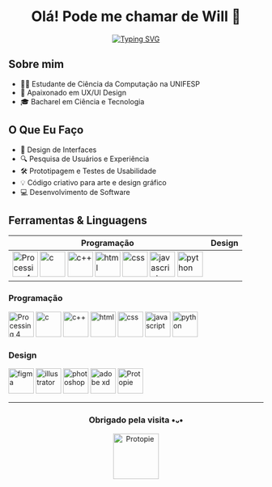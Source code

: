 <p align="center">
    <h1 align="center"><strong>Olá! Pode me chamar de Will 👋</strong></h1>
</p>

<p align="center">
<a href="https://git.io/typing-svg"><img src="https://readme-typing-svg.herokuapp.com?font=Poppins&weight=600&pause=1000&color=4593F8&center=true&vCenter=true&repeat=false&random=false&width=435&lines=Vamos+construir+algo+juntos!%3F" alt="Typing SVG" /></a>
</p>

## Sobre mim

- 👨‍💻 Estudante de Ciência da Computação na UNIFESP  
- 🌟 Apaixonado em UX/UI Design  
- 🎓 Bacharel em Ciência e Tecnologia

## O Que Eu Faço

- 🎨 Design de Interfaces  
- 🔍 Pesquisa de Usuários e Experiência  
- 🛠️ Prototipagem e Testes de Usabilidade
- 💡 Código criativo para arte e design gráfico
- 💻 Desenvolvimento de Software  


## Ferramentas & Linguagens 


| Programação                                                                                                                                                                                                                                                                                                                                                                                                                                                                                                                                                                                                                                                                                                                                                                                                                                                                 | Design |
|-----------------------------------------------------------------------------------------------------------------------------------------------------------------------------------------------------------------------------------------------------------------------------------------------------------------------------------------------------------------------------------------------------------------------------------------------------------------------------------------------------------------------------------------------------------------------------------------------------------------------------------------------------------------------------------------------------------------------------------------------------------------------------------------------------------------------------------------------------------------------------|--------|
| <a target="_blank" rel="noreferrer"> <img src="https://blogger.googleusercontent.com/img/a/AVvXsEjTL83D-iZseZTeWeyJcOoBqoYvVOqULWE-Es-ph5IvGIBEI36XnwAkfv8fbtuzM9pKDXOkzmSUfLLZZ2X8nZF7Qq7eTGYYYaG1Q8jr0AgT8X8HpbxayIZnQ75sPMYf-d5WOG_aTyaqsjv7AyEd_SLGX5qIlXpnGmGGP93A6tdnydercOyMfibmb0FXrug" alt="Processing 4" width="50" height="50"/> </a> <a target="_blank" rel="noreferrer"> <img src="https://blogger.googleusercontent.com/img/a/AVvXsEhJ9G-85JGA7LLJcb-pZ6FPr1FMa1ZJxjR_v2Un7JIik1jR1BemWJMTrgKopU8Bz_B2RbM9VAjnfh62LSnq9WN3Qro9gpsxcVyTC1QsjCt7v7nJdnKue6X7W35uFBY_yFzStHdgn8MOq550U0nJQHMTOeqrIwjvEP4zt0l2L2-4hUxINn1UQ6RNn9skNWA" alt="c" width="50" height="50"/> </a> <a target="_blank" rel="noreferrer"> <img src="https://blogger.googleusercontent.com/img/a/AVvXsEgI8z1Fs9fdaZL07d0JVMrMLEmfo5vqKbqQUzNel6YehSl7LvDJVLka1nThc0lI61HQNY2Cazg_008mRih7QmJxxQBnNELI8c8i3Cjh5eFBup0b7_rGWHA2z65pSF6yUmuoxcfNaV5PBvQ9F8ZUF3_H8Ia_41knvuSeHk1AVqpgMd9v8ZkZb_LAkn2n3Co" alt="c++" width="50" height="50"/> </a> <a target="_blank" rel="noreferrer"> <img src="https://blogger.googleusercontent.com/img/a/AVvXsEgNCGoUSZmjLRW1ZW-lO--scH2IA2lYuTWnXhgGcoHFSk9TJs8p_bohsr7cBUjxVEL6fo-THCdkveoIU4ijag57yfDnkYPoWBiQXsqD0yhKS_hWQE2flERrpyQozOfbcOH7ajdh2rQE0poi1sBH8xpMeBxl1zBD31PGTxqIvkvt7fpYf8yLPpo7sFOWLxA" alt="html" width="50" height="50"/> </a> <a target="_blank" rel="noreferrer"> <img src="https://blogger.googleusercontent.com/img/a/AVvXsEiXN00LibXg-xFcl-o4XWIagb_ljaj74vnPqi9-12DSGm4mg6APaH13unrmS_NjdUxDkp_fqleIctzX3G06jM6u1nmZOwDzRsohdfqagmCFuyHrMK6kWm5DEg2LHgRgkQyr0yJ0QwYaK_t99Wk3P34XbpJ-AJavI-db99zaYW2TcFHVhkJCA8CzvXxjkBc" alt="css" width="50" height="50"/> </a> <a target="_blank" rel="noreferrer"> <img src="https://blogger.googleusercontent.com/img/a/AVvXsEjbjPa-8zv7rBxQ9NFyIzvw9jWBmsS0Jtjx2hvPxjA0G98K3hnDYoIjkT6E_F3KlKEvmG3BhN-VnHfyYi4zkGzh9GnVguWs-f9DvrbdMdaww1c469O8YndorQsdAloilXu70u_UlRfWB9ncC6atSPb5yd-Kxaz9Bnb1GrkzBEjWY13rlUHC3L0oKEKxRe8" alt="javascript" width="50" height="50"/> </a> <a target="_blank" rel="noreferrer"> <img src="https://blogger.googleusercontent.com/img/a/AVvXsEgaw3YQ84Trh5mnSTGB_uyzt4uZHDGBJG59pXCdnWCBHdS9L2yVJ4dgBNSO_9cokE2updrqpab3vMSX55qYYdbmK-R8SepNXZKV7tANKw6vg5T6Kb3m3wr3W3-CPGrKOD2JsrNZ7C28jMCaVr4VylKBlFA-ljbyk_tOokXvtA_J7V7PYlqB0Lig0afge-c" alt="python" width="50" height="50"/> </a> |        |

### Programação

<a target="_blank" rel="noreferrer"> <img src="https://blogger.googleusercontent.com/img/a/AVvXsEjTL83D-iZseZTeWeyJcOoBqoYvVOqULWE-Es-ph5IvGIBEI36XnwAkfv8fbtuzM9pKDXOkzmSUfLLZZ2X8nZF7Qq7eTGYYYaG1Q8jr0AgT8X8HpbxayIZnQ75sPMYf-d5WOG_aTyaqsjv7AyEd_SLGX5qIlXpnGmGGP93A6tdnydercOyMfibmb0FXrug" alt="Processing 4" width="50" height="50"/> </a> 
<a target="_blank" rel="noreferrer"> <img src="https://blogger.googleusercontent.com/img/a/AVvXsEhJ9G-85JGA7LLJcb-pZ6FPr1FMa1ZJxjR_v2Un7JIik1jR1BemWJMTrgKopU8Bz_B2RbM9VAjnfh62LSnq9WN3Qro9gpsxcVyTC1QsjCt7v7nJdnKue6X7W35uFBY_yFzStHdgn8MOq550U0nJQHMTOeqrIwjvEP4zt0l2L2-4hUxINn1UQ6RNn9skNWA" alt="c" width="50" height="50"/> </a> 
<a target="_blank" rel="noreferrer"> <img src="https://blogger.googleusercontent.com/img/a/AVvXsEgI8z1Fs9fdaZL07d0JVMrMLEmfo5vqKbqQUzNel6YehSl7LvDJVLka1nThc0lI61HQNY2Cazg_008mRih7QmJxxQBnNELI8c8i3Cjh5eFBup0b7_rGWHA2z65pSF6yUmuoxcfNaV5PBvQ9F8ZUF3_H8Ia_41knvuSeHk1AVqpgMd9v8ZkZb_LAkn2n3Co" alt="c++" width="50" height="50"/> </a> 
<a target="_blank" rel="noreferrer"> <img src="https://blogger.googleusercontent.com/img/a/AVvXsEgNCGoUSZmjLRW1ZW-lO--scH2IA2lYuTWnXhgGcoHFSk9TJs8p_bohsr7cBUjxVEL6fo-THCdkveoIU4ijag57yfDnkYPoWBiQXsqD0yhKS_hWQE2flERrpyQozOfbcOH7ajdh2rQE0poi1sBH8xpMeBxl1zBD31PGTxqIvkvt7fpYf8yLPpo7sFOWLxA" alt="html" width="50" height="50"/> </a> 
<a target="_blank" rel="noreferrer"> <img src="https://blogger.googleusercontent.com/img/a/AVvXsEiXN00LibXg-xFcl-o4XWIagb_ljaj74vnPqi9-12DSGm4mg6APaH13unrmS_NjdUxDkp_fqleIctzX3G06jM6u1nmZOwDzRsohdfqagmCFuyHrMK6kWm5DEg2LHgRgkQyr0yJ0QwYaK_t99Wk3P34XbpJ-AJavI-db99zaYW2TcFHVhkJCA8CzvXxjkBc" alt="css" width="50" height="50"/> </a> 
<a target="_blank" rel="noreferrer"> <img src="https://blogger.googleusercontent.com/img/a/AVvXsEjbjPa-8zv7rBxQ9NFyIzvw9jWBmsS0Jtjx2hvPxjA0G98K3hnDYoIjkT6E_F3KlKEvmG3BhN-VnHfyYi4zkGzh9GnVguWs-f9DvrbdMdaww1c469O8YndorQsdAloilXu70u_UlRfWB9ncC6atSPb5yd-Kxaz9Bnb1GrkzBEjWY13rlUHC3L0oKEKxRe8" alt="javascript" width="50" height="50"/> </a> 
<a target="_blank" rel="noreferrer"> <img src="https://blogger.googleusercontent.com/img/a/AVvXsEgaw3YQ84Trh5mnSTGB_uyzt4uZHDGBJG59pXCdnWCBHdS9L2yVJ4dgBNSO_9cokE2updrqpab3vMSX55qYYdbmK-R8SepNXZKV7tANKw6vg5T6Kb3m3wr3W3-CPGrKOD2JsrNZ7C28jMCaVr4VylKBlFA-ljbyk_tOokXvtA_J7V7PYlqB0Lig0afge-c" alt="python" width="50" height="50"/> </a> 

### Design
<a target="_blank" rel="noreferrer"> <img src="https://blogger.googleusercontent.com/img/a/AVvXsEhvsXW4BgjGLPrBOfIcl2q5zD2E167nXL9GZKdCX5iyNAaOLZ7CNVHgely6eDq1s9JLRVGgbBSIG2gpLkxBWx8qEZMGAwCYeuh3uexkH65XbkJ3dcMoGtZRJ9T3lK4CTUT8Yen_P4te7VfWBHVET6w2NAOG4ag9wdHKhIUYcUMTqB_mIPTilYKfzoN2O88" alt="figma" width="50" height="50"/> </a> 
<a target="_blank" rel="noreferrer"> <img src="https://blogger.googleusercontent.com/img/a/AVvXsEhJ99CVVom5boXaorqE-UQbtrCkou9bZP6FPvAWJcRqBxCs-rQCetVNmowo3d-8zRLaOmcVQ0KRIx1w0AWKV6hfp53xbEEk6OLlGiDerMg9MMBCFGhuuNClCCDUjojGpg8s0SCa-0AZPA7JjsfA-co6NgunJ5EPeq_Hy5fQyitWExH2zRP4uV4t_fXuSzo" alt="illustrator" width="50" height="50"/> </a> 
<a target="_blank" rel="noreferrer"> <img src="https://blogger.googleusercontent.com/img/a/AVvXsEir_HQV_y85_pN4pKoZj77y_vXbvh5N5e4L4lLIBObHeJuzNA93M4DwkryNaZ5RdM5uc0IM9KaVof2hqr9i5ZPg70HGGxRn5uJKf8umDCf13jlU--tDfidKMuGYi2ZubVfIJWL1QOBAB6ersCwfQVzSVvD7Jy2Dtvkh07LiwVEtbT3LhmQR6_q_0YKs8KE" alt="photoshop" width="50" height="50"/> </a> 
<a target="_blank" rel="noreferrer"> <img src="https://blogger.googleusercontent.com/img/a/AVvXsEjwL0uMpIaeeBhArUchxGquiD247ikJKIFB4O6s9a8IlWsr3l3T_TbZknNmUB5J0yi_Znn-JAQMyJ5LUcReB7YryBjXXIHkfyUqNat6FvvmW_QBDT0AC1kQTNI5cvuGEiCnc1ZY5fGaj3bTkr7Dra4vHbnFRQjIT7IrGy8ed29jvHVblx36zRp7qFRVzy4" alt="adobe xd" width="50" height="50"/> </a> 
<a target="_blank" rel="noreferrer"> <img src="https://blogger.googleusercontent.com/img/a/AVvXsEgr67M7saf2IIerP0hISFoXMRlEtfX91-4AxitF3Yhna24lxzBI3Q2hqjr2RvIew6gvfbzOUhS-MOvUEwqlCTa7EPW7NTU5AdndaWkJy7IGPUmzLmTqQuI_OJxrii_-2VB62FhvgrKR1Xj0hc7aPvxAIzE4ZAO1ejBO7nRR7A4GZ7rHdj03OU49Nvd3Bgg" alt="Protopie" width="50" height="50"/> </a> 

--- 

<p align="center">
<h3 align="center">Obrigado pela visita •᎑•</h3>
</p>

<p align="center">
<a target="_blank" rel="noreferrer"> <img src="https://blogger.googleusercontent.com/img/b/R29vZ2xl/AVvXsEhpWoT47fxCRzqCb7VB8sd6FIasyeWlTfryYLTmfbH5aKXYTno7ifNmo44WELbW8inkTYYR3uNKwNFIwCXGHIvBKzszxpnft9SGosqgaqaRnyctwivTr3KBJ6Jumjwz21eeanJvKDdCI3ITBZrUZk0zFwoK6JmncYfYEcEuP9tfijXGTAAcB8kleVdyjto/s1600/cat.gif" alt="Protopie" width="90" height="90"/> </a> 
</p>
